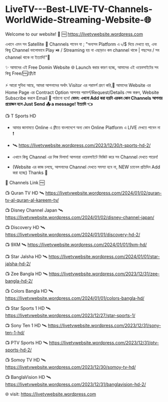 # LiveTV---Best-LIVE-TV-Channels-WorldWide-Streaming-Website-🌐

Welcome to our website! 🎉 🆓 https://livetvwebsite.wordpress.com

এখানে এমন সব Satellite 📡 Channels পাবেন যা ;
"অন্যসব Platform এ ৳/$ দিয়ে দেখতে হয়, এবং কিছু Channel ভালোভাবে Play ⏯️ / Streaming হয় না এছাড়াও কম channel থাকে | পছন্দের / সব channel থাকে না ইত্যাদি!"🥱

✨ আমাদের এই Free Domin Website 🌐 Launch করার কারণ হচ্ছে, আমাদের এই ওয়েবসাইটের সব কিছু Free/🆓/ফ্রী/❗


⚡ আরো সুবিধা আছে, আমরা আপনাদের অর্থাৎ Visitor এর পরামর্শ গ্রহণ করি,💬
আমাদের Website এর Home Page এর Contract Option আপনার পরামর্শ/Request/Details সেন্ড করুন, Website Subscribe করলে Email 📨 পাঠানো হবে!
____যেমন: এখনো Add করা হয়নি এরকম কোন Channels আপনার প্রয়োজন হলে Just Send 📤 a message! ইত্যাদি 👈____



📺 T Sports HD
- আমার জানামতে Online এ ফ্রীতে বাংলাদেশে অন্য কোন Online Platform এ LIVE দেখতে পাবেন না ❗
- 🛰️ https://livetvwebsite.wordpress.com/2023/12/30/t-sports-hd-2/

- এখানে কিছু Channel এর লিঙ্ক দিলাম! আপনারা ওয়েবসাইটে ভিজিট করে সব Channel দেখতে পারেন!
- (Website এর কাজ চলছে, আপনাদের Channel দেখতে সমস্যা হবে না, NEW চ্যানেল প্রতিদিন Add করা হচ্ছে) Thanks 🥰

📡 Channels Link 🆓



📺 Quran TV HD
🛰️ https://livetvwebsite.wordpress.com/2024/01/02/quran-tv-al-quran-al-kareem-tv/

📺 Disney Channel Japan 
🛰️ https://livetvwebsite.wordpress.com/2024/01/02/disney-channel-japan/


📺 Discovery HD
🛰️ https://livetvwebsite.wordpress.com/2024/01/01/discovery-hd-2/

📺 9XM
🛰️ https://livetvwebsite.wordpress.com/2024/01/01/9xm-hd/

📺 Star Jalsha HD
🛰️ https://livetvwebsite.wordpress.com/2024/01/01/star-jalsha-hd-2/

📺 Zee Bangla HD 
🛰️ https://livetvwebsite.wordpress.com/2023/12/31/zee-bangla-hd-2/

📺 Colors Bangla HD
🛰️ https://livetvwebsite.wordpress.com/2024/01/01/colors-bangla-hd/

📺 Star Sports 1 HD
🛰️ https://livetvwebsite.wordpress.com/2023/12/27/star-sports-1/

📺 Sony Ten 1 HD
🛰️ https://livetvwebsite.wordpress.com/2023/12/31/sony-ten-1-hd/

📺 PTV Sports HD
🛰️ https://livetvwebsite.wordpress.com/2023/12/31/ptv-sports-hd-2/

📺 Somoy TV HD 
🛰️ https://livetvwebsite.wordpress.com/2023/12/30/somoy-tv-hd/

📺 BanglaVision HD
🛰️ https://livetvwebsite.wordpress.com/2023/12/31/banglavision-hd-2/


🌐 visit: https://livetvwebsite.wordpress.com
